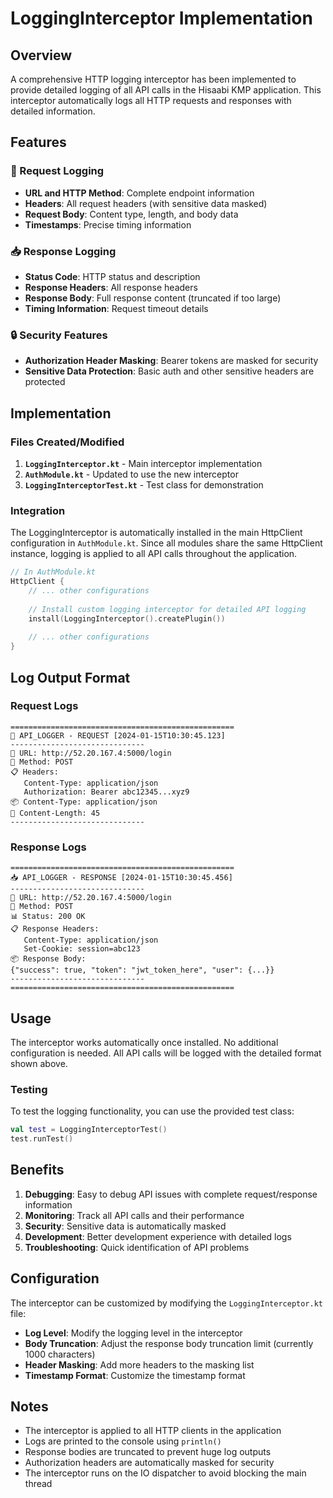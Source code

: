 # LoggingInterceptor Implementation

## Overview

A comprehensive HTTP logging interceptor has been implemented to provide detailed logging of all API calls in the Hisaabi KMP application. This interceptor automatically logs all HTTP requests and responses with detailed information.

## Features

### 🚀 Request Logging
- **URL and HTTP Method**: Complete endpoint information
- **Headers**: All request headers (with sensitive data masked)
- **Request Body**: Content type, length, and body data
- **Timestamps**: Precise timing information

### 📥 Response Logging
- **Status Code**: HTTP status and description
- **Response Headers**: All response headers
- **Response Body**: Full response content (truncated if too large)
- **Timing Information**: Request timeout details

### 🔒 Security Features
- **Authorization Header Masking**: Bearer tokens are masked for security
- **Sensitive Data Protection**: Basic auth and other sensitive headers are protected

## Implementation

### Files Created/Modified

1. **`LoggingInterceptor.kt`** - Main interceptor implementation
2. **`AuthModule.kt`** - Updated to use the new interceptor
3. **`LoggingInterceptorTest.kt`** - Test class for demonstration

### Integration

The LoggingInterceptor is automatically installed in the main HttpClient configuration in `AuthModule.kt`. Since all modules share the same HttpClient instance, logging is applied to all API calls throughout the application.

```kotlin
// In AuthModule.kt
HttpClient {
    // ... other configurations
    
    // Install custom logging interceptor for detailed API logging
    install(LoggingInterceptor().createPlugin())
    
    // ... other configurations
}
```

## Log Output Format

### Request Logs
```
==================================================
🚀 API_LOGGER - REQUEST [2024-01-15T10:30:45.123]
------------------------------
📍 URL: http://52.20.167.4:5000/login
🔧 Method: POST
📋 Headers:
   Content-Type: application/json
   Authorization: Bearer abc12345...xyz9
📦 Content-Type: application/json
📏 Content-Length: 45
------------------------------
```

### Response Logs
```
==================================================
📥 API_LOGGER - RESPONSE [2024-01-15T10:30:45.456]
------------------------------
📍 URL: http://52.20.167.4:5000/login
🔧 Method: POST
📊 Status: 200 OK
📋 Response Headers:
   Content-Type: application/json
   Set-Cookie: session=abc123
📦 Response Body:
{"success": true, "token": "jwt_token_here", "user": {...}}
------------------------------
==================================================
```

## Usage

The interceptor works automatically once installed. No additional configuration is needed. All API calls will be logged with the detailed format shown above.

### Testing

To test the logging functionality, you can use the provided test class:

```kotlin
val test = LoggingInterceptorTest()
test.runTest()
```

## Benefits

1. **Debugging**: Easy to debug API issues with complete request/response information
2. **Monitoring**: Track all API calls and their performance
3. **Security**: Sensitive data is automatically masked
4. **Development**: Better development experience with detailed logs
5. **Troubleshooting**: Quick identification of API problems

## Configuration

The interceptor can be customized by modifying the `LoggingInterceptor.kt` file:

- **Log Level**: Modify the logging level in the interceptor
- **Body Truncation**: Adjust the response body truncation limit (currently 1000 characters)
- **Header Masking**: Add more headers to the masking list
- **Timestamp Format**: Customize the timestamp format

## Notes

- The interceptor is applied to all HTTP clients in the application
- Logs are printed to the console using `println()`
- Response bodies are truncated to prevent huge log outputs
- Authorization headers are automatically masked for security
- The interceptor runs on the IO dispatcher to avoid blocking the main thread
